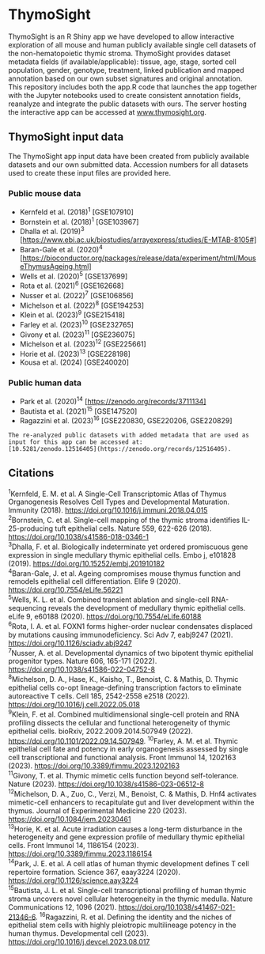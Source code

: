 # ThymoSight

ThymoSight is an R Shiny app we have developed to allow interactive exploration of all mouse and human publicly available single cell datasets of the non-hematopoietic thymic stroma. ThymoSight provides dataset metadata fields (if available/applicable): tissue, age, stage, sorted cell population, gender, genotype, treatment, linked publication and mapped annotation based on our own subset signatures and original annotation. This repository includes both the app.R code that launches the app together with the Jupyter notebooks used to create consistent annotation fields, reanalyze and integrate the public datasets with ours. The server hosting the interactive app can be accessed at www.thymosight.org.

## ThymoSight input data

The ThymoSight app input data have been created from publicly available datasets and our own submitted data. Accession numbers for all datasets used to create these input files are provided here.

### Public mouse data
- Kernfeld et al. (2018)<sup>1</sup> [GSE107910]
- Bornstein et al. (2018)<sup>1</sup> [GSE103967]
- Dhalla et al. (2019)<sup>3</sup> [https://www.ebi.ac.uk/biostudies/arrayexpress/studies/E-MTAB-8105#]
- Baran-Gale et al. (2020)<sup>4</sup> [https://bioconductor.org/packages/release/data/experiment/html/MouseThymusAgeing.html]
- Wells et al. (2020)<sup>5</sup> [GSE137699]
- Rota et al. (2021)<sup>6</sup> [GSE162668]
- Nusser et al. (2022)<sup>7</sup> [GSE106856]
- Michelson et al. (2022)<sup>8</sup> [GSE194253]
- Klein et al. (2023)<sup>9</sup> [GSE215418]
- Farley et al. (2023)<sup>10</sup> [GSE232765]
- Givony et al. (2023)<sup>11</sup> [GSE236075]
- Michelson et al. (2023)<sup>12</sup> [GSE225661]
- Horie et al. (2023)<sup>13</sup> [GSE228198]
- Kousa et al. (2024) [GSE240020]

### Public human data
- Park et al. (2020)<sup>14</sup> [https://zenodo.org/records/3711134]
- Bautista et al. (2021)<sup>15</sup> [GSE147520]
- Ragazzini et al. (2023)<sup>16</sup> [GSE220830, GSE220206, GSE220829]  

```
The re-analyzed public datasets with added metadata that are used as input for this app can be accessed at:
[10.5281/zenodo.12516405](https://zenodo.org/records/12516405).
```

## Citations
<sup>1</sup>Kernfeld, E. M. et al. A Single-Cell Transcriptomic Atlas of Thymus Organogenesis Resolves Cell Types and Developmental Maturation. Immunity (2018). https://doi.org/10.1016/j.immuni.2018.04.015  
<sup>2</sup>Bornstein, C. et al. Single-cell mapping of the thymic stroma identifies IL-25-producing tuft epithelial cells. Nature 559, 622-626 (2018). https://doi.org/10.1038/s41586-018-0346-1  
<sup>3</sup>Dhalla, F. et al. Biologically indeterminate yet ordered promiscuous gene expression in single medullary thymic epithelial cells. Embo j, e101828 (2019). https://doi.org/10.15252/embj.201910182  
<sup>4</sup>Baran-Gale, J. et al. Ageing compromises mouse thymus function and remodels epithelial cell differentiation. Elife 9 (2020). https://doi.org/10.7554/eLife.56221  
<sup>5</sup>Wells, K. L. et al. Combined transient ablation and single-cell RNA-sequencing reveals the development of medullary thymic epithelial cells. eLife 9, e60188 (2020). https://doi.org/10.7554/eLife.60188  
<sup>6</sup>Rota, I. A. et al. FOXN1 forms higher-order nuclear condensates displaced by mutations causing immunodeficiency. Sci Adv 7, eabj9247 (2021). https://doi.org/10.1126/sciadv.abj9247  
<sup>7</sup>Nusser, A. et al. Developmental dynamics of two bipotent thymic epithelial progenitor types. Nature 606, 165-171 (2022). https://doi.org/10.1038/s41586-022-04752-8  
<sup>8</sup>Michelson, D. A., Hase, K., Kaisho, T., Benoist, C. & Mathis, D. Thymic epithelial cells co-opt lineage-defining transcription factors to eliminate autoreactive T cells. Cell 185, 2542-2558 e2518 (2022). https://doi.org/10.1016/j.cell.2022.05.018  
<sup>9</sup>Klein, F. et al. Combined multidimensional single-cell protein and RNA profiling dissects the cellular and functional heterogeneity of thymic epithelial cells. bioRxiv, 2022.2009.2014.507949 (2022). https://doi.org/10.1101/2022.09.14.507949. 
<sup>10</sup>Farley, A. M. et al. Thymic epithelial cell fate and potency in early organogenesis assessed by single cell transcriptional and functional analysis. Front Immunol 14, 1202163 (2023). https://doi.org/10.3389/fimmu.2023.1202163  
<sup>11</sup>Givony, T. et al. Thymic mimetic cells function beyond self-tolerance. Nature (2023). https://doi.org/10.1038/s41586-023-06512-8  
<sup>12</sup>Michelson, D. A., Zuo, C., Verzi, M., Benoist, C. & Mathis, D. Hnf4 activates mimetic-cell enhancers to recapitulate gut and liver development within the thymus. Journal of Experimental Medicine 220 (2023). https://doi.org/10.1084/jem.20230461  
<sup>13</sup>Horie, K. et al. Acute irradiation causes a long-term disturbance in the heterogeneity and gene expression profile of medullary thymic epithelial cells. Front Immunol 14, 1186154 (2023). https://doi.org/10.3389/fimmu.2023.1186154  
<sup>14</sup>Park, J. E. et al. A cell atlas of human thymic development defines T cell repertoire formation. Science 367, eaay3224 (2020). https://doi.org/10.1126/science.aay3224  
<sup>15</sup>Bautista, J. L. et al. Single-cell transcriptional profiling of human thymic stroma uncovers novel cellular heterogeneity in the thymic medulla. Nature Communications 12, 1096 (2021). https://doi.org/10.1038/s41467-021-21346-6. 
<sup>16</sup>Ragazzini, R. et al. Defining the identity and the niches of epithelial stem cells with highly pleiotropic multilineage potency in the human thymus. Developmental cell (2023). https://doi.org/10.1016/j.devcel.2023.08.017  
